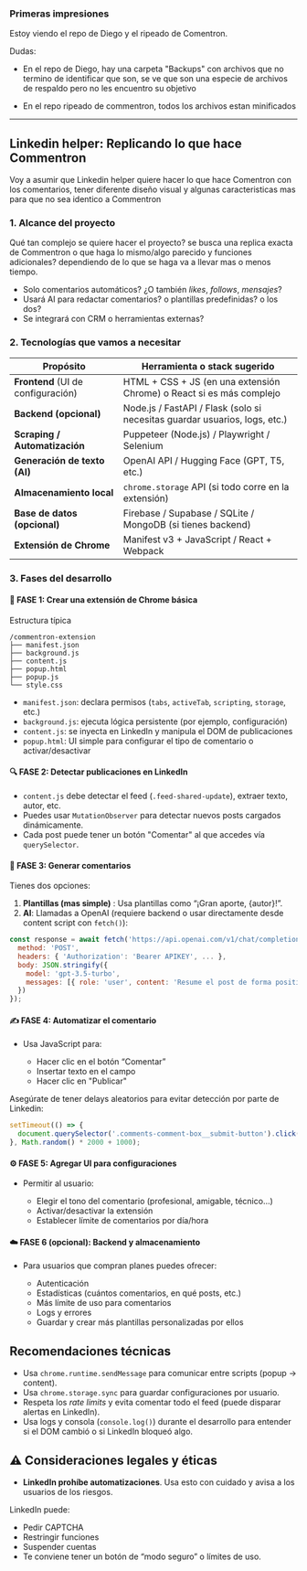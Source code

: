 ### Primeras impresiones

Estoy viendo el repo de Diego y el ripeado de Comentron.

Dudas:
-  En el repo de Diego, hay una carpeta "Backups" con archivos que no termino de identificar que son, se ve que son una especie de archivos de respaldo pero no les encuentro su objetivo

-  En el repo ripeado de commentron, todos los archivos estan minificados

---

## Linkedin helper: Replicando lo que hace Commentron

Voy a asumir que Linkedin helper quiere hacer lo que hace Comentron con los comentarios, tener diferente diseño visual y algunas caracteristicas mas para que no sea identico a Commentron

### 1. Alcance del proyecto

Qué tan complejo se quiere hacer el proyecto? se busca una replica exacta de Commentron o que haga lo mismo/algo parecido y funciones adicionales? dependiendo de lo que se haga va a llevar mas o menos tiempo.

-  Solo comentarios automáticos? ¿O también _likes_, _follows_, _mensajes_?
-  Usará AI para redactar comentarios? o plantillas predefinidas? o los dos?
-  Se integrará con CRM o herramientas externas?

### 2. Tecnologías que vamos a necesitar
| Propósito                          | Herramienta o stack sugerido                                               |
| ---------------------------------- | -------------------------------------------------------------------------- |
| **Frontend** (UI de configuración) | HTML + CSS + JS (en una extensión Chrome) o React si es más complejo       |
| **Backend (opcional)**             | Node.js / FastAPI / Flask (solo si necesitas guardar usuarios, logs, etc.) |
| **Scraping / Automatización**      | Puppeteer (Node.js) / Playwright / Selenium                                |
| **Generación de texto (AI)**       | OpenAI API / Hugging Face (GPT, T5, etc.)                                  |
| **Almacenamiento local**           | `chrome.storage` API (si todo corre en la extensión)                       |
| **Base de datos (opcional)**       | Firebase / Supabase / SQLite / MongoDB (si tienes backend)                 |
| **Extensión de Chrome**            | Manifest v3 + JavaScript / React + Webpack                                 |

### 3. **Fases del desarrollo**

#### 🧱 FASE 1: Crear una **extensión de Chrome básica**

Estructura típica
```
/commentron-extension
├── manifest.json
├── background.js
├── content.js
├── popup.html
├── popup.js
└── style.css
```

-  `manifest.json`: declara permisos (`tabs`, `activeTab`, `scripting`, `storage`, etc.)
-  `background.js`: ejecuta lógica persistente (por ejemplo, configuración)
-  `content.js`: se inyecta en LinkedIn y manipula el DOM de publicaciones
-  `popup.html`: UI simple para configurar el tipo de comentario o activar/desactivar

#### 🔍 FASE 2: **Detectar publicaciones en LinkedIn**

-  `content.js` debe detectar el feed (`.feed-shared-update`), extraer texto, autor, etc.
-  Puedes usar `MutationObserver` para detectar nuevos posts cargados dinámicamente.
-  Cada post puede tener un botón "Comentar" al que accedes vía `querySelector`.

#### 🤖 FASE 3: **Generar comentarios**

Tienes dos opciones:

1.  **Plantillas (mas simple)** : Usa plantillas como “¡Gran aporte, {autor}!”. 
2.  **AI**: Llamadas a OpenAI (requiere backend o usar directamente desde content script con `fetch()`):
```js
const response = await fetch('https://api.openai.com/v1/chat/completions', {
  method: 'POST',
  headers: { 'Authorization': 'Bearer APIKEY', ... },
  body: JSON.stringify({
    model: 'gpt-3.5-turbo',
    messages: [{ role: 'user', content: 'Resume el post de forma positiva' }]
  })
});
```

#### ✍️ FASE 4: **Automatizar el comentario**

- Usa JavaScript para:
    
    -  Hacer clic en el botón “Comentar”
    -  Insertar texto en el campo
    -  Hacer clic en "Publicar"
    
Asegúrate de tener delays aleatorios para evitar detección por parte de Linkedin:
```js
setTimeout(() => {
  document.querySelector('.comments-comment-box__submit-button').click();
}, Math.random() * 2000 + 1000);
```

#### ⚙️ FASE 5: **Agregar UI para configuraciones**

- Permitir al usuario:
    
    -  Elegir el tono del comentario (profesional, amigable, técnico…)
    -  Activar/desactivar la extensión
    -  Establecer límite de comentarios por día/hora

#### ☁️ FASE 6 (opcional): **Backend y almacenamiento**

- Para usuarios que compran planes puedes ofrecer:
    
    -  Autenticación
    -  Estadísticas (cuántos comentarios, en qué posts, etc.)
    -  Más límite de uso para comentarios
    -  Logs y errores
    -  Guardar y crear más plantillas personalizadas por ellos


## Recomendaciones técnicas

-  Usa `chrome.runtime.sendMessage` para comunicar entre scripts (popup → content).
-  Usa `chrome.storage.sync` para guardar configuraciones por usuario.
-  Respeta los _rate limits_ y evita comentar todo el feed (puede disparar alertas en LinkedIn).
-  Usa logs y consola (`console.log()`) durante el desarrollo para entender si el DOM cambió o si LinkedIn bloqueó algo.

## ⚠️ Consideraciones legales y éticas

-  **LinkedIn prohíbe automatizaciones**. Usa esto con cuidado y avisa a los usuarios de los riesgos.
    
  LinkedIn puede:
-  Pedir CAPTCHA
-  Restringir funciones
-  Suspender cuentas
-  Te conviene tener un botón de “modo seguro” o límites de uso.
